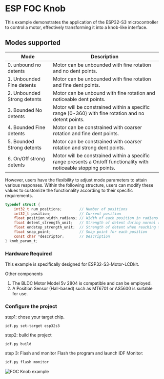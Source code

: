 # ESP FOC Knob
This example demonstrates the application of the ESP32-S3 microcontroller to control a motor, effectively transforming it into a knob-like interface.

## Modes supported

|            Mode             |                                                    Description                                                     |
| --------------------------- | ------------------------------------------------------------------------------------------------------------------ |
| 0. unbound no detents       | Motor can be unbounded with fine rotation and no dent points.                                                      |
| 1. Unbounded Fine detents   | Motor can be unbounded with fine rotation and fine dent points.                                                    |
| 2. Unbounded Strong detents | Motor can be unbound with fine rotation and noticeable dent points.                                                |
| 3. Bounded No detents       | Motor will be constrained within a specific range (0-360) with fine rotation and no detent points.                 |
| 4. Bounded Fine detents     | Motor can be constrained with coarser rotation and fine dent points.                                               |
| 5. Bounded Strong detents   | Motor can be constrained with coarser rotation and strong dent points.                                             |
| 6. On/Off strong detents    | Motor will be constrained within a specific range presents a On/off functionality with noticeable stopping points. |

However, users have the flexibility to adjust mode parameters to attain various responses. Within the following structure, users can modify these values to customize the functionality according to their specific requirements.

```c
typedef struct {
    int32_t num_positions;        // Number of positions
    int32_t position;             // Current position
    float position_width_radians; // Width of each position in radians
    float detent_strength_unit;   // Strength of detent during normal rotation
    float endstop_strength_unit;  // Strength of detent when reaching the end
    float snap_point;             // Snap point for each position
    const char *descriptor;       // Description
} knob_param_t;

```

### Hardware Required
This example is specifically designed for ESP32-S3-Motor-LCDkit.

Other components
1. The BLDC Motor Model 5v 2804 is compatible and can be employed.
2. A Position Sensor (Hall-based) such as MT6701 or AS5600 is suitable for use.

### Configure the project

step1: chose your target chip.

````
idf.py set-target esp32s3
````

step2: build the project

```
idf.py build
```

step 3: Flash and monitor
Flash the program and launch IDF Monitor:

```bash
idf.py flash monitor
```

![FOC Knob example](https://dl.espressif.com/ae/esp-iot-solution/foc_knob.gif)